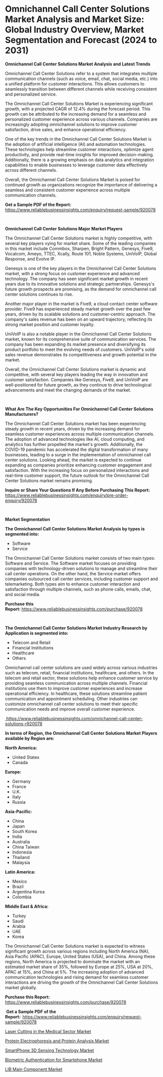 <p><h1>Omnichannel Call Center Solutions Market Analysis and Market Size: Global Industry Overview, Market Segmentation and Forecast (2024 to 2031)</h1></p><p><strong>Omnichannel Call Center Solutions Market Analysis and Latest Trends</strong></p>
<p><p>Omnichannel Call Center Solutions refer to a system that integrates multiple communication channels (such as voice, email, chat, social media, etc.) into a unified platform for customer interactions. This allows customers to seamlessly transition between different channels while receiving consistent and personalized service.</p><p>The Omnichannel Call Center Solutions Market is experiencing significant growth, with a projected CAGR of 12.4% during the forecast period. This growth can be attributed to the increasing demand for a seamless and personalized customer experience across various channels. Companies are increasingly adopting omnichannel solutions to improve customer satisfaction, drive sales, and enhance operational efficiency.</p><p>One of the key trends in the Omnichannel Call Center Solutions Market is the adoption of artificial intelligence (AI) and automation technologies. These technologies help streamline customer interactions, optimize agent productivity, and provide real-time insights for improved decision-making. Additionally, there is a growing emphasis on data analytics and integration capabilities to enable businesses to leverage customer data effectively across different channels.</p><p>Overall, the Omnichannel Call Center Solutions Market is poised for continued growth as organizations recognize the importance of delivering a seamless and consistent customer experience across multiple communication channels.</p></p>
<p><strong>Get a Sample PDF of the Report:&nbsp;</strong> <a href="https://www.reliablebusinessinsights.com/enquiry/request-sample/920078">https://www.reliablebusinessinsights.com/enquiry/request-sample/920078</a></p>
<p>&nbsp;</p>
<p><strong>Omnichannel Call Center Solutions Major Market Players</strong></p>
<p><p>The Omnichannel Call Center Solutions market is highly competitive, with several key players vying for market share. Some of the leading companies in this market include Commbox, Sharpen, Bright Pattern, Genesys, Five9, Vocalcom, Ameyo, TTEC, Xcally, Route 101, Noble Systems, UniVoIP, Global Response, and Evolve IP.</p><p>Genesys is one of the key players in the Omnichannel Call Center Solutions market, with a strong focus on customer experience and advanced technology. The company has seen significant market growth in recent years due to its innovative solutions and strategic partnerships. Genesys's future growth prospects are promising, as the demand for omnichannel call center solutions continues to rise.</p><p>Another major player in the market is Five9, a cloud contact center software provider. Five9 has experienced steady market growth over the past few years, driven by its scalable solutions and customer-centric approach. The company's sales revenue has been on an upward trajectory, reflecting its strong market position and customer loyalty.</p><p>UniVoIP is also a notable player in the Omnichannel Call Center Solutions market, known for its comprehensive suite of communication services. The company has been expanding its market presence and diversifying its product portfolio to meet the evolving needs of customers. UniVoIP's solid sales revenue demonstrates its competitiveness and growth potential in the market.</p><p>Overall, the Omnichannel Call Center Solutions market is dynamic and competitive, with several key players leading the way in innovation and customer satisfaction. Companies like Genesys, Five9, and UniVoIP are well-positioned for future growth, as they continue to drive technological advancements and meet the changing demands of the market.</p></p>
<p>&nbsp;</p>
<p><strong>What Are The Key Opportunities For Omnichannel Call Center Solutions Manufacturers?</strong></p>
<p><p>The Omnichannel Call Center Solutions market has been experiencing steady growth in recent years, driven by the increasing demand for seamless customer experiences across multiple communication channels. The adoption of advanced technologies like AI, cloud computing, and analytics has further propelled the market's growth. Additionally, the COVID-19 pandemic has accelerated the digital transformation of many businesses, leading to a surge in the implementation of omnichannel call center solutions. Looking ahead, the market is expected to continue expanding as companies prioritize enhancing customer engagement and satisfaction. With the increasing focus on personalized interactions and real-time customer support, the future outlook for the Omnichannel Call Center Solutions market remains promising.</p></p>
<p><strong>Inquire or Share Your Questions If Any Before Purchasing This Report:</strong> <a href="https://www.reliablebusinessinsights.com/enquiry/pre-order-enquiry/920078">https://www.reliablebusinessinsights.com/enquiry/pre-order-enquiry/920078</a></p>
<p>&nbsp;</p>
<p><strong>Market Segmentation</strong></p>
<p><strong>The Omnichannel Call Center Solutions Market Analysis by types is segmented into:</strong></p>
<p><ul><li>Software</li><li>Service</li></ul></p>
<p><p>The Omnichannel Call Center Solutions market consists of two main types: Software and Service. The Software market focuses on providing companies with technology-driven solutions to manage and streamline their call center operations. On the other hand, the Service market offers companies outsourced call center services, including customer support and telemarketing. Both types aim to enhance customer interaction and satisfaction through multiple channels, such as phone calls, emails, chat, and social media.</p></p>
<p><strong>Purchase this Report:&nbsp;</strong><a href="https://www.reliablebusinessinsights.com/purchase/920078">https://www.reliablebusinessinsights.com/purchase/920078</a></p>
<p>&nbsp;</p>
<p><strong>The Omnichannel Call Center Solutions Market Industry Research by Application is segmented into:</strong></p>
<p><ul><li>Telecom and Retail</li><li>Financial Institutions</li><li>Healthcare</li><li>Others</li></ul></p>
<p><p>Omnichannel call center solutions are used widely across various industries such as telecom, retail, financial institutions, healthcare, and others. In the telecom and retail sector, these solutions help enhance customer service by providing seamless communication across multiple channels. Financial institutions use them to improve customer experiences and increase operational efficiency. In healthcare, these solutions streamline patient communication and appointment scheduling. Other industries can customize omnichannel call center solutions to meet their specific communication needs and improve overall customer experience.</p></p>
<p><a href="https://www.reliablebusinessinsights.com/omnichannel-call-center-solutions-r920078">&nbsp;https://www.reliablebusinessinsights.com/omnichannel-call-center-solutions-r920078</a></p>
<p><strong>In terms of Region, the Omnichannel Call Center Solutions Market Players available by Region are:</strong></p>
<p>
    <p> <strong> North America: </strong>
        <ul>
            <li>United States</li>
            <li>Canada</li>
        </ul>
        </p> 
    <p> <strong> Europe: </strong>
        <ul>
            <li>Germany</li>
            <li>France</li>
            <li>U.K.</li>
            <li>Italy</li>
            <li>Russia</li>
        </ul>
        </p> 
    <p> <strong> Asia-Pacific: </strong>
        <ul>
            <li>China</li>
            <li>Japan</li>
            <li>South Korea</li>
            <li>India</li>
            <li>Australia</li>
            <li>China Taiwan</li>
            <li>Indonesia</li>
            <li>Thailand</li>
            <li>Malaysia</li>
        </ul>
        </p> 
    <p> <strong> Latin America: </strong>
        <ul>
            <li>Mexico</li>
            <li>Brazil</li>
            <li>Argentina Korea</li>
            <li>Colombia</li>
        </ul>
        </p> 
    <p> <strong> Middle East & Africa: </strong>
        <ul>
            <li>Turkey</li>
            <li>Saudi</li>
            <li>Arabia</li>
            <li>UAE</li>
            <li>Korea</li>
        </ul>
    </p>
    </p>
<p><p>The Omnichannel Call Center Solutions market is expected to witness significant growth across various regions including North America (NA), Asia Pacific (APAC), Europe, United States (USA), and China. Among these regions, North America is projected to dominate the market with an estimated market share of 35%, followed by Europe at 25%, USA at 20%, APAC at 15%, and China at 5%. The increasing adoption of advanced communication technologies and rising demand for seamless customer interactions are driving the growth of the Omnichannel Call Center Solutions market globally.</p></p>
<p><strong>Purchase this Report: </strong><a href="https://www.reliablebusinessinsights.com/purchase/920078">https://www.reliablebusinessinsights.com/purchase/920078</a></p>
<p>&nbsp;<strong>Get a Sample PDF of the Report:&nbsp;&nbsp;</strong><a href="https://www.reliablebusinessinsights.com/enquiry/request-sample/920078">https://www.reliablebusinessinsights.com/enquiry/request-sample/920078</a></p>
<p><strong></strong></p>
<p><p><a href="https://github.com/drzsklfn31/Market-Research-Report-List-1/blob/main/laser-cutting-in-the-medical-sector-market.md">Laser Cutting in the Medical Sector Market</a></p><p><a href="https://github.com/bmorecock/Market-Research-Report-List-4/blob/main/protein-electrophoresis-and-protein-analysis-market.md">Protein Electrophoresis and Protein Analysis Market</a></p><p><a href="https://github.com/Krish2023na/Market-Research-Report-List-6/blob/main/smartphone-3d-sensing-technology-market.md">SmartPhone 3D Sensing Technology Market</a></p><p><a href="https://github.com/RickHolmes3/Market-Research-Report-List-6/blob/main/biometric-authentication-for-smartphone-market.md">Biometric Authentication for Smartphone Market</a></p><p><a href="https://github.com/msLonKoss78/Market-Research-Report-List-1/blob/main/lib-main-component-market.md">LIB Main Component Market</a></p></p>